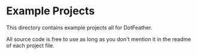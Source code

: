 # Example Projects

This directory contains example projects all for DotFeather.

All source code is free to use as long as you don't mention it in the readme of each project file.
